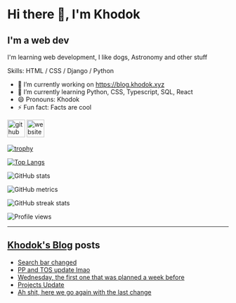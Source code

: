 # Hi there 👋, I'm Khodok

## I'm a web dev

I'm learning web development, I like dogs, Astronomy and other stuff

Skills: HTML / CSS / Django / Python

- 🔭 I’m currently working on https://blog.khodok.xyz
- 🌱 I’m currently learning Python, CSS, Typescript, SQL, React
- 😄 Pronouns: Khodok
- ⚡ Fun fact: Facts are cool

[<img src='https://cdn.jsdelivr.net/npm/simple-icons@3.0.1/icons/github.svg' alt='github' height='40'>](https://github.com/Khoding)
[<img src='https://cdn.jsdelivr.net/npm/simple-icons@3.0.1/icons/icloud.svg' alt='website' height='40'>](https://khodok.xyz)

[![trophy](https://github-profile-trophy.vercel.app/?username=Khoding)](https://github.com/ryo-ma/github-profile-trophy)

[![Top Langs](https://github-readme-stats.vercel.app/api/top-langs/?username=Khoding)](https://github.com/anuraghazra/github-readme-stats)

![GitHub stats](https://github-readme-stats.vercel.app/api?username=Khoding&show_icons=true)  

![GitHub metrics](https://metrics.lecoq.io/Khoding)  

![GitHub streak stats](https://github-readme-streak-stats.herokuapp.com/?user=Khoding)  

![Profile views](https://gpvc.arturio.dev/Khoding)  

---

## [Khodok's Blog] posts

<!-- BLOG-POST-LIST:START -->
- [Search bar changed](https://blog.khodok.xyz/post/search-bar-changed/)
- [PP and TOS update lmao](https://blog.khodok.xyz/post/pp-and-tos-update-lmao/)
- [Wednesday, the first one that was planned a week before](https://blog.khodok.xyz/post/wednesday-first-planned-a-week-before/)
- [Projects Update](https://blog.khodok.xyz/post/projects-update/)
- [Ah shit, here we go again with the last change](https://blog.khodok.xyz/post/ah-shit-here-we-go-again-with-the-last-change/)
<!-- BLOG-POST-LIST:END -->

[khodok's blog]: https://khoding.github.io/Khodirect/khoBlog "Khodok's Blog"
